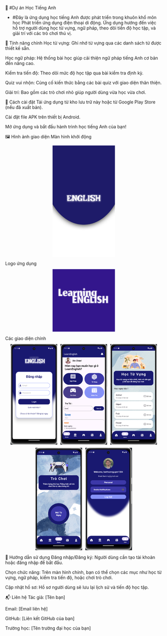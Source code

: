 📘 #Dự án Học Tiếng Anh
- #Đây là ứng dụng học tiếng Anh được phát triển trong khuôn khổ môn học Phát triển ứng dụng điện thoại di động.
Ứng dụng hướng đến việc hỗ trợ người dùng học từ vựng, ngữ pháp, theo dõi tiến độ học tập, và giải trí với các trò chơi thú vị.

🌟 Tính năng chính
Học từ vựng: Ghi nhớ từ vựng qua các danh sách từ được thiết kế sẵn.


Học ngữ pháp: Hệ thống bài học giúp cải thiện ngữ pháp tiếng Anh cơ bản đến nâng cao.


Kiểm tra tiến độ: Theo dõi mức độ học tập qua bài kiểm tra định kỳ.


Quiz vui nhộn: Củng cố kiến thức bằng các bài quiz với giao diện thân thiện.


Giải trí: Bao gồm các trò chơi nhỏ giúp người dùng vừa học vừa chơi.


🚀 Cách cài đặt
Tải ứng dụng từ kho lưu trữ này hoặc từ Google Play Store (nếu đã xuất bản).

Cài đặt file APK trên thiết bị Android.

Mở ứng dụng và bắt đầu hành trình học tiếng Anh của bạn!

🖼 Hình ảnh giao diện
Màn hình khởi động
<div style="text-align: center; margin: 10px 0;"> <img src="./splashapp.png" alt="Giao diện khởi động" width="200"> </div>
Logo ứng dụng
<div style="text-align: center; margin: 10px 0;"> <img src="./Logo App.png" alt="Logo của ứng dụng" width="200"> </div>
Các giao diện chính
<div style="display: flex; flex-wrap: wrap; justify-content: center; gap: 10px; margin-top: 10px;"> <img src="./imageloginapp.png" alt="Giao diện đăng nhập" width="150"> <img src="./imagehomeapp.png" alt="Giao diện trang chính" width="150"> <img src="./imagevocabulary.png" alt="Giao diện từ vựng" width="150"> <img src="./imagegameapp.png" alt="Giao diện trò chơi" width="150"> <img src="./imageuserapp.png" alt="Giao diện người dùng" width="150"> </div>

📖 Hướng dẫn sử dụng
Đăng nhập/Đăng ký: Người dùng cần tạo tài khoản hoặc đăng nhập để bắt đầu.

Chọn chức năng: Trên màn hình chính, bạn có thể chọn các mục như học từ vựng, ngữ pháp, kiểm tra tiến độ, hoặc chơi trò chơi.

Cập nhật hồ sơ: Hồ sơ người dùng sẽ lưu lại lịch sử và tiến độ học tập.

📬 Liên hệ
Tác giả: [Tên bạn]

Email: [Email liên hệ]

GitHub: [Liên kết GitHub của bạn]

Trường học: [Tên trường đại học của bạn]
